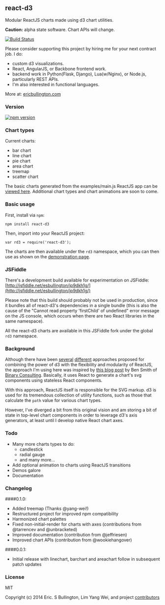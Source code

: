 ## react-d3
Modular ReactJS charts made using d3 chart utilities.

**Caution:**  alpha state software. Chart APIs will change.

[![Build Status](https://travis-ci.org/esbullington/react-d3.svg?branch=master)](https://travis-ci.org/esbullington/react-d3)

Please consider supporting this project by hiring me for your next contract job.  I do:
* custom d3 visualizations.
* React, AngularJS, or Backbone frontend work.
* backend work in Python(Flask, Django), Lua(w/Nginx), or Node.js, particularly REST APIs.
* I'm also interested in functional languages.

More at: [ericbullington.com](https://ericbullington.com)

### Version
[![npm version](https://badge.fury.io/js/react-d3.png)](https://www.npmjs.com/package/react-d3)

### Chart types
Current charts:
* bar chart
* line chart
* pie chart
* area chart
* treemap
* scatter chart

The basic charts generated from the examples/main.js ReactJS app can be [viewed here](http://esbullington.github.io/react-d3). Additional chart types and chart animations are soon to come.

### Basic usage

First, install via `npm`:

`npm install react-d3`

Then, import into your ReactJS project:

`var rd3 = require('react-d3');`

The charts are then available under the `rd3` namespace, which you can then use as shown on the [demonstration page](http://esbullington.github.io/react-d3).

### JSFiddle
There's a development build available for experimentation on JSFiddle: [http://jsfiddle.net/esbullington/jp9dkh1g/](http://jsfiddle.net/esbullington/jp9dkh1g/)

Please note that this build should probably not be used in production, since it bundles all of react-d3's dependencies in a single bundle (this is also the cause of the "Cannot read property 'firstChild' of undefined" error message on the JS console, which occurs when there are two React libraries in the same namespace).

All the react-d3 charts are available in this JSFiddle fork under the global `rd3` namespace.

### Background
Although there have been [several](http://nicolashery.com/integrating-d3js-visualizations-in-a-react-app/) [different](http://bl.ocks.org/milroc/d22bbf92231876505e5d) approaches proposed for combining the power of d3 with the flexibility and modularity of ReactJS, the approach I'm using here was inspired by [this blog post](http://10consulting.com/2014/02/19/d3-plus-reactjs-for-charting/) by Ben Smith of [Binary Consulting](http://10consulting.com/).  Basically, it uses React to generate a chart's svg components using stateless React components.

With this approach, ReactJS itself is responsible for the SVG markup.  d3 is used for its tremendous collection of utility functions, such as those that calculate the `path` value for various chart types.

However, I've diverged a bit from this original vision and am storing a bit of state in top-level chart components in order to leverage d3's axis generators, at least until I develop native React chart axes.

### Todo
* Many more charts types to do:
  - candlestick
  - radial gauge
  - and many more...
* Add optional animation to charts using ReactJS transitions
* Demos galore
* Documentation

### Changelog

####0.1.0:
- Added treemap (Thanks @yang-wei!)
- Restructured project for improved npm compatibility
- Harmonized chart palettes
- Fixed non-initial-render for charts with axes (contributions from @tarrencev and @unbracketed)
- Improved documentation (contribution from @jeffriesen)
- Improved chart APIs (contribution from @wookiehangover)

####0.0.1:
- Initial release with linechart, barchart and areachart follow in subsequent patch updates

### License
MIT

Copyright (c) 2014 Eric. S Bullington, Lim Yang Wei, and project [contributors](https://github.com/esbullington/react-d3/graphs/contributors)
